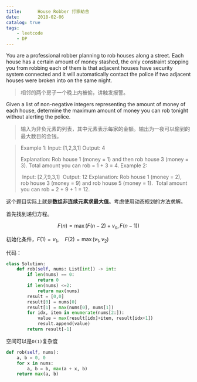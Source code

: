 ```yaml
---
title:      House Robber 打家劫舍 	
date:       2018-02-06 				
catalog: true 				
tags:						
    - leetcode
    - DP
---
```


You are a professional robber planning to rob houses along a street. Each house has a certain amount of money stashed, the only constraint stopping you from robbing each of them is that adjacent houses have security system connected and it will automatically contact the police if two adjacent houses were broken into on the same night.

> 相邻的两个房子一个晚上内被偷，讲触发报警。

Given a list of non-negative integers representing the amount of money of each house, determine the maximum amount of money you can rob tonight without alerting the police.
> 输入为非负元素的列表，其中元素表示每家的金额。输出为一夜可以偷到的最大数目的金钱。

>Example 1:
>	Input: [1,2,3,1]
>	Output: 4
>
>Explanation: Rob house 1 (money = 1) and then rob house 3 (money = 3).
>             Total amount you can rob = 1 + 3 = 4.
>Example 2:
>
>​	Input: [2,7,9,3,1]
>​	Output: 12
>Explanation: Rob house 1 (money = 2), rob house 3 (money = 9) and rob house 5 (money = 1).
>​             Total amount you can rob = 2 + 9 + 1 = 12.



这个题目实际上就是**数组非连续元素求最大值**。考虑使用动态规划的方法求解。

首先找到递归方程。 

$$
F(n) = \max(F(n-2)+v_n, F(n-1))
$$

初始化条件，$F(1)=v_1, \quad F(2)=\max(v_1,v_2)$

代码：

```python
class Solution:
    def rob(self, nums: List[int]) -> int:
        if len(nums) == 0:
            return 0
        if len(nums) <=2:
            return max(nums)
        result = [0,0]
        result[0] = nums[0]
        result[1] = max(nums[0], nums[1])
        for idx, item in enumerate(nums[2:]):
            value = max(result[idx]+item, result[idx+1])
            result.append(value)
        return result[-1]
```

空间可以是`O(1)`复杂度

```python
def rob(self, nums):
    a, b = 0, 0
    for x in nums:
        a, b = b, max(a + x, b)
    return max(a, b)
```

